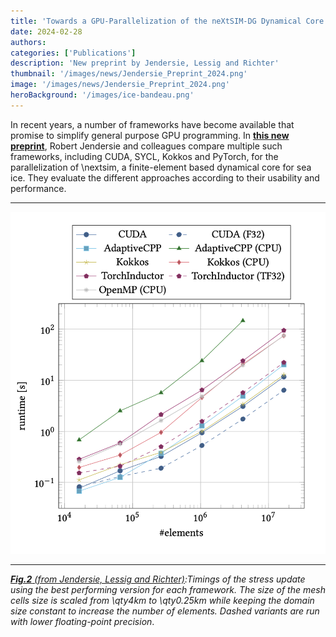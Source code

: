 ```yaml
---
title: 'Towards a GPU-Parallelization of the neXtSIM-DG Dynamical Core'
date: 2024-02-28
authors:
categories: ['Publications']
description: 'New preprint by Jendersie, Lessig and Richter'
thumbnail: '/images/news/Jendersie_Preprint_2024.png'
image: '/images/news/Jendersie_Preprint_2024.png'
heroBackground: '/images/ice-bandeau.png'
---
```


In recent years, a number of frameworks have become available that promise to simplify general purpose GPU programming. In [**this new preprint**](https://arxiv.org/abs/2402.00466), Robert Jendersie and colleagues compare multiple such frameworks, including CUDA, SYCL, Kokkos and PyTorch, for the parallelization of \nextsim, a finite-element based dynamical core for sea ice. They evaluate the different approaches according to their usability and performance.

---

![[Jendersie2024](https://arxiv.org/abs/2402.00466)](/images/news/Jendersie_Preprint_2024.png)

---
_[**Fig.2** (from Jendersie, Lessig and Richter)]([https://arxiv.org/abs/2402.00466]):Timings of the stress update using the best performing version for each framework. The size of the mesh cells size is scaled from \qty4km to \qty0.25km while keeping the domain size constant to increase the number of elements. Dashed variants are run with lower floating-point precision_.
